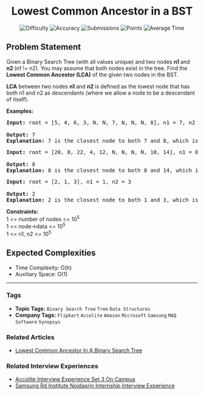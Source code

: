 <h1 align="center">Lowest Common Ancestor in a BST</h1>

<p align="center">
  <img alt="Difficulty" title="Difficulty" src="https://custom-icon-badges.demolab.com/badge/Difficulty: Easy-1F222E?style=for-the-badge&logoColor=white&logo=fire"/>
  <img alt="Accuracy" title="Accuracy" src="https://custom-icon-badges.demolab.com/badge/Accuracy: 65.2%25-1F222E?style=for-the-badge&logoColor=white&logo=target"/>
  <img alt="Submissions" title="Submissions" src="https://custom-icon-badges.demolab.com/badge/Submissions: 176K+-1F222E?style=for-the-badge&logoColor=white&logo=repo"/>
  <img alt="Points" title="Points" src="https://custom-icon-badges.demolab.com/badge/Points: 2-1F222E?style=for-the-badge&logoColor=white&logo=award"/>
  <img alt="Average Time" title="Average Time" src="https://custom-icon-badges.demolab.com/badge/Average%20Time: 20m-1F222E?style=for-the-badge&logoColor=white&logo=clock"/>
</p>

## Problem Statement

Given a Binary Search Tree (with all values unique) and two nodes <b>n1 </b>and <b>n2 </b>(n1 != n2). You may assume that both nodes exist in the tree. Find the <b>Lowest Common Ancestor (LCA)</b> of the given two nodes in the BST.

<b>LCA</b> between two nodes <b>n1 </b>and <b>n2 </b>is defined as the lowest node that has both n1 and n2 as descendants (where we allow a node to be a descendant of itself).

<b>Examples:</b>

<pre><b>Input: </b>root = [5, 4, 6, 3, N, N, 7, N, N, N, 8], n1 = 7, n2 = 8
        
<b>Output: </b>7<br><b>Explanation:</b> 7 is the closest node to both 7 and 8, which is also an ancestor of both the nodes.
</pre>

<pre><b>Input: </b>root = [20, 8, 22, 4, 12, N, N, N, N, 10, 14], n1 = 8, n2 = 14<br>                
<b>Output: </b>8<br><b>Explanation:</b> 8 is the closest node to both 8 and 14, which is also an ancestor of both the nodes.</pre>

<pre><b>Input: </b>root = [2, 1, 3], n1 = 1, n2 = 3
        
<b>Output: </b>2<br><b>Explanation:</b> 2 is the closest node to both 1 and 3, which is also an ancestor of both the nodes.</pre>

<b>Constraints:</b><br>1 <= number of nodes <= 10<sup>5<br></sup>1 <= node->data <= 10<sup>5<br></sup>1 <= n1, n2 <= 10<sup>5</sup>

## Expected Complexities
- Time Complexity: O(h)
- Auxiliary Space: O(1)

<hr>

### Tags
- **Topic Tags:** `Binary Search Tree` `Tree` `Data Structures`
- **Company Tags:** `Flipkart` `Accolite` `Amazon` `Microsoft` `Samsung` `MAQ Software` `Synopsys`

### Related Articles
- [Lowest Common Ancestor In A Binary Search Tree](https://www.geeksforgeeks.org/lowest-common-ancestor-in-a-binary-search-tree/)

### Related Interview Experiences
- [Accolite Interview Experience Set 3 On Campus](https://www.geeksforgeeks.org/accolite-interview-experience-set-3-on-campus/)
- [Samsung Rd Institute Noidasrin Internship Interview Experience](https://www.geeksforgeeks.org/samsung-rd-institute-noidasrin-internship-interview-experience/)
